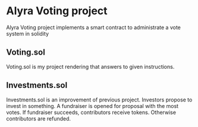 # Alyra Voting project

Alyra Voting project implements a smart contract to administrate a vote system in solidity

## Voting.sol

Voting.sol is my project rendering that answers to given instructions.

## Investments.sol

Investments.sol is an improvement of previous project. Investors propose to invest in something. A fundraiser is opened for proposal with the most votes. If fundraiser succeeds, contributors receive tokens. Otherwise contributors are refunded.
